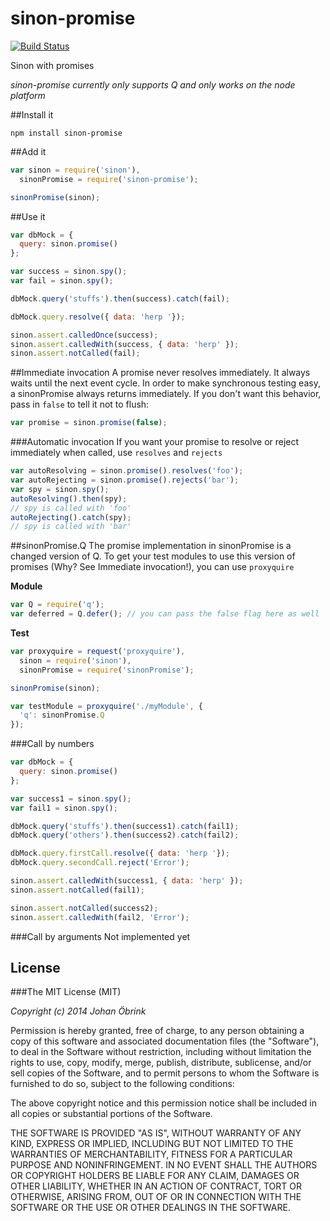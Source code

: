 sinon-promise
=============
[![Build Status](https://travis-ci.org/JohanObrink/sinon-promise.svg?branch=master)](https://travis-ci.org/JohanObrink/sinon-promise)

Sinon with promises

*sinon-promise currently only supports Q and only works on the node platform*

##Install it
```shell
npm install sinon-promise
```

##Add it
```javascript
var sinon = require('sinon'),
  sinonPromise = require('sinon-promise');

sinonPromise(sinon);
```

##Use it
```javascript
var dbMock = {
  query: sinon.promise()
};

var success = sinon.spy();
var fail = sinon.spy();

dbMock.query('stuffs').then(success).catch(fail);

dbMock.query.resolve({ data: 'herp '});

sinon.assert.calledOnce(success);
sinon.assert.calledWith(success, { data: 'herp' });
sinon.assert.notCalled(fail);
```

##Immediate invocation
A promise never resolves immediately. It always waits until the next event cycle.
In order to make synchronous testing easy, a sinonPromise always returns immediately.
If you don't want this behavior, pass in ```false``` to tell it not to flush:

```javascript
var promise = sinon.promise(false);
```

###Automatic invocation
If you want your promise to resolve or reject immediately when called, use ```resolves``` and ```rejects```
```javascript
var autoResolving = sinon.promise().resolves('foo');
var autoRejecting = sinon.promise().rejects('bar');
var spy = sinon.spy();
autoResolving().then(spy);
// spy is called with 'foo'
autoRejecting().catch(spy);
// spy is called with 'bar'
```

##sinonPromise.Q
The promise implementation in sinonPromise is a changed version of Q. To get your test modules
to use this version of promises (Why? See Immediate invocation!), you can use ```proxyquire```

**Module**
```javascript
var Q = require('q');
var deferred = Q.defer(); // you can pass the false flag here as well
```

**Test**
```javascript
var proxyquire = request('proxyquire'),
  sinon = require('sinon'),
  sinonPromise = require('sinonPromise');

sinonPromise(sinon);

var testModule = proxyquire('./myModule', {
  'q': sinonPromise.Q
});
```

###Call by numbers
```javascript
var dbMock = {
  query: sinon.promise()
};

var success1 = sinon.spy();
var fail1 = sinon.spy();

dbMock.query('stuffs').then(success1).catch(fail1);
dbMock.query('others').then(success2).catch(fail2);

dbMock.query.firstCall.resolve({ data: 'herp '});
dbMock.query.secondCall.reject('Error');

sinon.assert.calledWith(success1, { data: 'herp' });
sinon.assert.notCalled(fail1);

sinon.assert.notCalled(success2);
sinon.assert.calledWith(fail2, 'Error');
```

###Call by arguments
Not implemented yet

License
-----------

###The MIT License (MIT)

*Copyright (c) 2014 Johan Öbrink*

Permission is hereby granted, free of charge, to any person obtaining a copy
of this software and associated documentation files (the "Software"), to deal
in the Software without restriction, including without limitation the rights
to use, copy, modify, merge, publish, distribute, sublicense, and/or sell
copies of the Software, and to permit persons to whom the Software is
furnished to do so, subject to the following conditions:

The above copyright notice and this permission notice shall be included in all
copies or substantial portions of the Software.

THE SOFTWARE IS PROVIDED "AS IS", WITHOUT WARRANTY OF ANY KIND, EXPRESS OR
IMPLIED, INCLUDING BUT NOT LIMITED TO THE WARRANTIES OF MERCHANTABILITY,
FITNESS FOR A PARTICULAR PURPOSE AND NONINFRINGEMENT. IN NO EVENT SHALL THE
AUTHORS OR COPYRIGHT HOLDERS BE LIABLE FOR ANY CLAIM, DAMAGES OR OTHER
LIABILITY, WHETHER IN AN ACTION OF CONTRACT, TORT OR OTHERWISE, ARISING FROM,
OUT OF OR IN CONNECTION WITH THE SOFTWARE OR THE USE OR OTHER DEALINGS IN THE
SOFTWARE.
